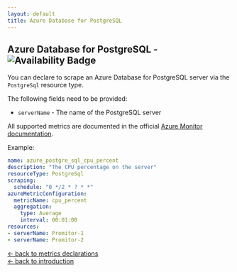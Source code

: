 ```yaml
---
layout: default
title: Azure Database for PostgreSQL
---
```


## Azure Database for PostgreSQL - ![Availability Badge](https://img.shields.io/badge/Available%20Starting-v1.0-green.svg)

You can declare to scrape an Azure Database for PostgreSQL server via the `PostgreSql`
resource type.

The following fields need to be provided:

- `serverName` - The name of the PostgreSQL server

All supported metrics are documented in the official [Azure Monitor documentation](https://docs.microsoft.com/en-us/azure/azure-monitor/platform/metrics-supported#microsoftdbforpostgresqlservers).

Example:

```yaml
name: azure_postgre_sql_cpu_percent
description: "The CPU percentage on the server"
resourceType: PostgreSql
scraping:
  schedule: "0 */2 * ? * *"
azureMetricConfiguration:
  metricName: cpu_percent
  aggregation:
    type: Average
    interval: 00:01:00
resources:
- serverName: Promitor-1
- serverName: Promitor-2
```

<!-- markdownlint-disable MD033 -->
[&larr; back to metrics declarations](/configuration/v1.x/metrics)<br />
[&larr; back to introduction](/)
<!-- markdownlint-enable -->
